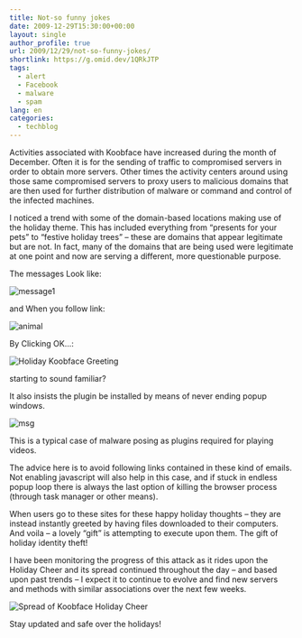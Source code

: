 ```yaml
---
title: Not-so funny jokes
date: 2009-12-29T15:30:00+00:00
layout: single
author_profile: true
url: 2009/12/29/not-so-funny-jokes/
shortlink: https://g.omid.dev/1QRkJTP
tags:
  - alert
  - Facebook
  - malware
  - spam
lang: en
categories: 
  - techblog
---
```


Activities associated with Koobface have increased during the month of December. Often it is for the sending of traffic to compromised servers in order to obtain more servers. Other times the activity centers around using those same compromised servers to proxy users to malicious domains that are then used for further distribution of malware or command and control of the infected machines.

I noticed a trend with some of the domain-based locations making use of the holiday theme. This has included everything from “presents for your pets” to “festive holiday trees” – these are domains that appear legitimate but are not. In fact, many of the domains that are being used were legitimate at one point and now are serving a different, more questionable purpose.

The messages Look like:

![message1](/images/2009/12/message1.png)

and When you follow link:

![animal](/images/2009/12/animal.jpg)

By Clicking OK...:

![Holiday Koobface Greeting](/images/2009/12/Holiday%20Koobface%20Greetings.png)

starting to sound familiar?

It also insists the plugin be installed by means of never ending popup windows.

![msg](/images/2009/12/msg.jpg)

This is a typical case of malware posing as plugins required for playing videos.

The advice here is to avoid following links contained in these kind of emails. Not enabling javascript will also help in this case, and if stuck in endless popup loop there is always the last option of killing the browser process (through task manager or other means).

When users go to these sites for these happy holiday thoughts – they are instead instantly greeted by having files downloaded to their computers. And voila – a lovely “gift” is attempting to execute upon them. The gift of holiday identity theft!

I have been monitoring the progress of this attack as it rides upon the Holiday Cheer and its spread continued throughout the day – and based upon past trends – I expect it to continue to evolve and find new servers and methods with similar associations over the next few weeks.

![Spread of Koobface Holiday Cheer](/images/2009/12/Spread%20of%20Koobface%20Holiday%20Cheer.jpg)

Stay updated and safe over the holidays!
